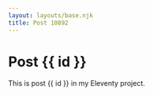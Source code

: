 ```yaml
---
layout: layouts/base.njk
title: Post 10892
---
```


# Post {{ id }}

This is post {{ id }} in my Eleventy project.
